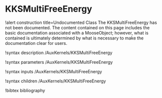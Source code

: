 <!-- MOOSE Documentation Stub: Remove this when content is added. -->

# KKSMultiFreeEnergy

!alert construction title=Undocumented Class
The KKSMultiFreeEnergy has not been documented. The content contained on this page
includes the basic documentation associated with a MooseObject; however, what is contained is
ultimately determined by what is necessary to make the documentation clear for users.

!syntax description /AuxKernels/KKSMultiFreeEnergy

!syntax parameters /AuxKernels/KKSMultiFreeEnergy

!syntax inputs /AuxKernels/KKSMultiFreeEnergy

!syntax children /AuxKernels/KKSMultiFreeEnergy

!bibtex bibliography

